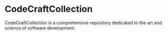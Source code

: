 # CodeCraftCollection
CodeCraftCollection is a comprehensive repository dedicated to the art and science of software development.
